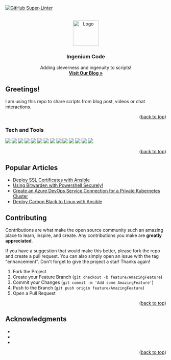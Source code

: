 <!-- Improved compatibility of back to top link: See: https://github.com/othneildrew/Best-README-Template/pull/73 -->
<a name="readme-top"></a>
<!--
*** Thanks for checking out the Best-README-Template. If you have a suggestion
*** that would make this better, please fork the repo and create a pull request
*** or simply open an issue with the tag "enhancement".
*** Don't forget to give the project a star!
*** Thanks again! Now go create something AMAZING! :D
-->



<!-- PROJECT SHIELDS -->
<!--
*** I'm using markdown "reference style" links for readability.
*** Reference links are enclosed in brackets [ ] instead of parentheses ( ).
*** See the bottom of this document for the declaration of the reference variables
*** for contributors-url, forks-url, etc. This is an optional, concise syntax you may use.
*** https://www.markdownguide.org/basic-syntax/#reference-style-links
-->
[![GitHub Super-Linter](https://github.com/mdf-ido/sharetocare/workflows/Lint%20Code%20Base/badge.svg)](https://github.com/marketplace/actions/super-linter)

<!-- PROJECT LOGO -->
<br />
<div align="center">
  <a href="https://github.com/github_username/repo_name">
    <img src="https://www.ingeniumcode.io/wp-content/uploads/2021/02/mascot.png" alt="Logo" width="80" height="80">
  </a>

<h3 align="center">Ingenium Code</h3>

  <p align="center">
    Adding cleverness and ingenuity to scripts!
    <br />
    <a href="https://www.ingeniumcode.io/?page_id=4816"><strong>Visit Our Blog »</strong></a>
    <br />
  </p>
</div>

<!-- ABOUT THE PROJECT -->
## Greetings!

I am using this repo to share scripts from blog post, videos or chat interactions. 

<p align="right">(<a href="#readme-top">back to top</a>)</p>



### Tech and Tools

![](https://img.shields.io/badge/Tools-Terraform-informational?style=flat&logo=terraform&logoColor=white&color=2bbc8a)
![](https://img.shields.io/badge/Tools-Ansible-informational?style=flat&logo=ansiblem&logoColor=white&color=2bbc8a)
![](https://img.shields.io/badge/Tools-VSCode-informational?style=flat&logo=visualstudiocodem&logoColor=white&color=2bbc8a)
![](https://img.shields.io/badge/OS-Linux-informational?style=flat&logo=linux&logoColor=white&color=2bbc8a)
![](https://img.shields.io/badge/Editor-IntelliJ_IDEA-informational?style=flat&logo=intellij-idea&logoColor=white&color=2bbc8a)
![](https://img.shields.io/badge/Code-Python-informational?style=flat&logo=python&logoColor=white&color=2bbc8a)
![](https://img.shields.io/badge/Shell-Bash-informational?style=flat&logo=gnu-bash&logoColor=white&color=2bbc8a)
![](https://img.shields.io/badge/Shell-Powershell-informational?style=flat&logo=powershell&logoColor=white&color=2bbc8a)
![](https://img.shields.io/badge/Tools-PostgreSQL-informational?style=flat&logo=postgresql&logoColor=white&color=2bbc8a)
![](https://img.shields.io/badge/Tools-Docker-informational?style=flat&logo=docker&logoColor=white&color=2bbc8a)
![](https://img.shields.io/badge/Tools-Kubernetes-informational?style=flat&logo=kubernetes&logoColor=white&color=2bbc8a)
![](https://img.shields.io/badge/Tools-Red_Hat_OpenShift-informational?style=flat&logo=red-hat-open-shift&logoColor=white&color=2bbc8a)
![](https://img.shields.io/badge/Cloud-Digital_Ocean-informational?style=flat&logo=digitalocean&logoColor=white&color=2bbc8a)
![](https://img.shields.io/badge/Cloud-AzureDevOps-informational?style=flat&logo=azuredevops&logoColor=white&color=2bbc8a)


<p align="right">(<a href="#readme-top">back to top</a>)</p>


<!-- GETTING STARTED -->
## Popular Articles

<!-- BLOG-POST-LIST:START -->
- [Deploy SSL Certificates with Ansible](https://www.ingeniumcode.io/?p=629)
- [Using Bitwarden with Powershell Securely!](https://www.ingeniumcode.io/?p=892)
- [Create an Azure DevOps Service Connection for a Private Kubernetes Cluster](https://martinheinz.dev/blog/80)
- [Deploy Carbon Black to Linux with Ansible](https://martinheinz.dev/blog/79)
<!-- BLOG-POST-LIST:END -->


<!-- CONTRIBUTING -->
## Contributing

Contributions are what make the open source community such an amazing place to learn, inspire, and create. Any contributions you make are **greatly appreciated**.

If you have a suggestion that would make this better, please fork the repo and create a pull request. You can also simply open an issue with the tag "enhancement".
Don't forget to give the project a star! Thanks again!

1. Fork the Project
2. Create your Feature Branch (`git checkout -b feature/AmazingFeature`)
3. Commit your Changes (`git commit -m 'Add some AmazingFeature'`)
4. Push to the Branch (`git push origin feature/AmazingFeature`)
5. Open a Pull Request

<p align="right">(<a href="#readme-top">back to top</a>)</p>




<!-- ACKNOWLEDGMENTS -->
## Acknowledgments

* []()
* []()
* []()

<p align="right">(<a href="#readme-top">back to top</a>)</p>
